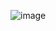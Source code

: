 ![image](https://user-images.githubusercontent.com/43849911/89180871-419d2700-d5b0-11ea-88f8-46420929907e.png)
